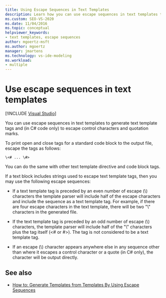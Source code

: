 ```yaml
---
title: Using Escape Sequences in Text Templates
description: Learn how you can use escape sequences in text templates to generate text template tags and to escape control characters and quotation marks in C# code only.
ms.custom: SEO-VS-2020
ms.date: 11/04/2016
ms.topic: conceptual
helpviewer_keywords:
- text templates, escape sequences
author: mgoertz-msft
ms.author: mgoertz
manager: jmartens
ms.technology: vs-ide-modeling
ms.workload:
- multiple
---
```

# Use escape sequences in text templates

 [!INCLUDE [Visual Studio](~/includes/applies-to-version/vs-windows-only.md)]

You can use escape sequences in text templates to generate text template tags and (in C# code only) to escape control characters and quotation marks.

To print open and close tags for a standard code block to the output file, escape the tags as follows:

```
\<# ... \#>
```

You can do the same with other text template directive and code block tags.

If a text block includes strings used to escape text template tags, then you may use the following escape sequences:

- If a text template tag is preceded by an even number of escape (\\) characters the template parser will include half of the escape characters and include the sequence as a text template tag. For example, if there are four escape characters in the text template, there will be two "\\" characters in the generated file.

- If the text template tag is preceded by an odd number of escape (\\) characters, the template parser will include half of the "\\" characters plus the tag itself (\<# or #>). The tag is not considered to be a text template tag.

- If an escape (\\) character appears anywhere else in any sequence other than where it escapes a control character or a quote (in C# only), the character will be output directly.

## See also

- [How to: Generate Templates from Templates By Using Escape Sequences](../modeling/how-to-generate-templates-from-templates-by-using-escape-sequences.md)

